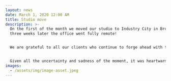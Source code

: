```yaml
---
layout: news
date: March 1, 2020 12:00 AM
title: Studio move
description: >-
  On the first of the month we moved our studio to Industry City in Brooklyn—
  three weeks later the office went fully remote!


  We are grateful to all our clients who continue to forge ahead with their projects, and to the contractors, consultants and fabricators who we collaborate with.


  Given all the uncertainty and sadness of the moment, it was heartwarming to be greeted by this construction fence graffiti on a dreary site visit— *stay hopeful!*
images:
  - /assets/img/image-asset.jpeg
---
```


